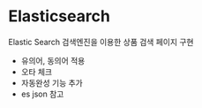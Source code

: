 # Elasticsearch
Elastic Search 검색엔진을 이용한 상품 검색 페이지 구현

- 유의어, 동의어 적용
- 오타 체크
- 자동완성 기능 추가
- es json 참고
